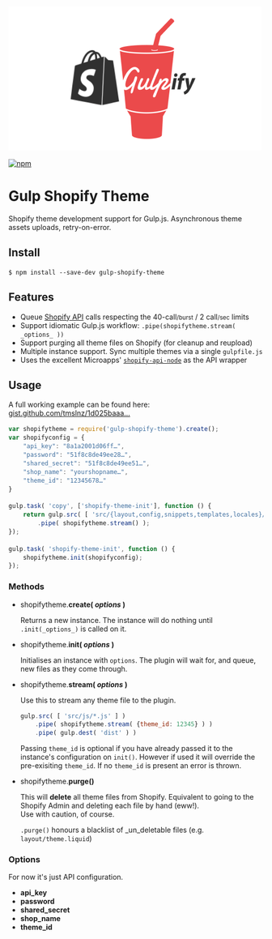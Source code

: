 <img src="media/logo.png" alt="gulp-shopify-theme" width="500" height="284">

[![npm](https://img.shields.io/npm/v/gulp-shopify-theme.svg?maxAge=2592000?style=flat-square)](https://www.npmjs.com/package/gulp-shopify-theme)

# Gulp Shopify Theme

Shopify theme development support for Gulp.js. Asynchronous theme assets uploads, retry-on-error.

## Install

```shell
$ npm install --save-dev gulp-shopify-theme
```

## Features

- Queue [Shopify API][sapi] calls respecting the 40-call<small>/burst</small> / 2 call<small>/sec</small> limits
- Support idiomatic Gulp.js workflow: `.pipe(shopifytheme.stream( _options_ ))`
- Support purging all theme files on Shopify (for cleanup and reupload)
- Multiple instance support. Sync multiple themes via a single `gulpfile.js`
- Uses the excellent Microapps' [`shopify-api-node`](https://github.com/microapps/Shopify-api-node) as the API wrapper

## Usage	

A full working example can be found here: [gist.github.com/tmslnz/1d025baaa…](https://gist.github.com/tmslnz/1d025baaa7557a2d994032aa88fb61b3)

```js
var shopifytheme = require('gulp-shopify-theme').create();
var shopifyconfig = {
    "api_key": "8a1a2001d06ff…",
    "password": "51f8c8de49ee28…",
    "shared_secret": "51f8c8de49ee51…",
    "shop_name": "yourshopname…",
    "theme_id": "12345678…"
}

gulp.task( 'copy', ['shopify-theme-init'], function () {
    return gulp.src( [ 'src/{layout,config,snippets,templates,locales}/**/*.*' ] )
        .pipe( shopifytheme.stream() );
});

gulp.task( 'shopify-theme-init', function () {
    shopifytheme.init(shopifyconfig);
});
```

### Methods

- shopifytheme.**create( _options_ )**

	Returns a new instance. The instance will do nothing until `.init(_options_)` is called on it.
- shopifytheme.**init( _options_ )**

	Initialises an instance with `options`. The plugin will wait for, and queue, new files as they come through. 
- shopifytheme.**stream( _options_ )**

	Use this to stream any theme file to the plugin.

	```js
	gulp.src( [ 'src/js/*.js' ] )
        .pipe( shopifytheme.stream( {theme_id: 12345} ) )
        .pipe( gulp.dest( 'dist' ) )
	```

	Passing `theme_id` is optional if you have already passed it to the instance's configuration on `init()`. However if used it will override the pre-exisiting `theme_id`. If no `theme_id` is present an error is thrown.

- shopifytheme.**purge()**

	This will **delete** all theme files from Shopify. Equivalent to going to the Shopify Admin and deleting each file by hand (eww!).  
	Use with caution, of course.

	`.purge()` honours a blacklist of _un_deletable files (e.g. `layout/theme.liquid`)

### Options

For now it's just API configuration.

- **api_key**
- **password**
- **shared_secret**
- **shop_name**
- **theme_id**

[sapi]: https://help.shopify.com/api/reference/asset
